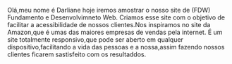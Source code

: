 Olá,meu nome é Darliane hoje iremos amostrar o nosso site de (FDW) Fundamento e Desenvolvimneto Web.
Criamos esse site com o objetivo de facilitar a acessibilidade de nossos clientes.Nos inspiramos no site da Amazon,que é umas das maiores empresas de vendas pela internet.
É um site totalmente responsivo,que pode ser aberto em qualquer dispositivo,facilitando a vida das pessoas e a nossa,assim fazendo nossos clientes ficarem sastisfeito com os resultaddos.
